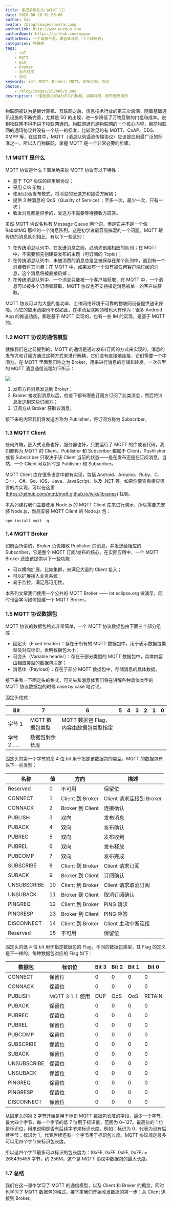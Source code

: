 ```yaml
---
title: 手把手教你入门AIoT（1）
date: 2020-06-28 01:50:00
author: Zak
avatar: /blog/images/avatar.png
authorLink: http://www.wuzguo.com
authorAbout: https://github.com/wzguo
authorDesc: 一个自强不息，艰苦奋斗的「十八线码农」
categories: 物联网
tags: 
	- ioT
	- MQTT
	- QoS
	- Broker
	- 发布订阅
	- 协议
keywords: ioT，MQTT，Broker，MQTT，发布订阅，协议
photos:
	- /blog/images/202006/0.png
description: 一套很良心的AIoT入门教程，讲解详细，附带源码演示
---
```



​物联网被认为是继计算机、互联网之后，信息技术行业的第三次浪潮。随着基础通讯设施的不断完善，尤其是 5G 的出现，进一步降低了万物互联的门槛和成本。说到物联网不得不讲下物联网通讯。
​物联网通讯是物联网的一个核心内容，目前物联网的通讯协议并没有一个统一的标准，比较常见的有 MQTT、CoAP、DDS、XMPP 等，在这其中，MQTT（消息队列遥测传输协议）应该是应用最广泛的标准之一。
​所以入门物联网，掌握 MQTT 是一个非常必要的步骤。


### 1.1 MQTT 是什么

MQTT 协议是什么？简单地来说 MQTT 协议有以下特性：

- 基于 TCP 协议的应用层协议；
- 采用 C/S 架构；
- 使用订阅/发布模式，将消息的发送方和接受方解耦；
- 提供 3 种消息的 QoS（Quality of Service）: 至多一次，最少一次，只有一次；
- 收发消息都是异步的，发送方不需要等待接收方应答。

虽然 MQTT 协议名称有 Message Queue 两个词，但是它并不是一个像 RabbitMQ 那样的一个消息队列，这是初学者最容易搞混的一个问题。MQTT 跟传统的消息队列相比，有以下一些区别：

1. 在传统消息队列中，在发送消息之前，必须先创建相应的队列；在 MQTT 中，不需要预先创建要发布的主题（可订阅的 Topic）；
2. 在传统消息队列中，未被消费的消息总是会被保存在某个队列中，直到有一个消费者将其消费；在 MQTT 中，如果发布一个没有被任何客户端订阅的消息，这个消息将被直接扔掉；
3. 在传统消息队列中，一个消息只能被一个客户端获取，在 MQTT 中，一个消息可以被多个订阅者获取，MQTT 协议也不支持指定消息被单一的客户端获取。

MQTT 协议可以为大量的低功率、工作网络环境不可靠的物联网设备提供通讯保障。而它的应用范围也不仅如此，在移动互联网领域也大有作为：很多 Android App 的推送功能，都是基于 MQTT 实现的，也有一些 IM 的实现，是基于 MQTT 的。



### 1.2 MQTT 协议的通信模型

就像我们在之前提到的，MQTT 的通信是通过发布/订阅的方式来实现的，消息的发布方和订阅方通过这种方式来进行解耦，它们没有直接地连接，它们需要一个中间方。在 MQTT 里面我们称之为 Broker，用来进行消息的存储和转发。一次典型的 MQTT 消息通信流程如下所示：

![](/blog/images/202006/1.png)

1. 发布方将消息发送到 Broker；
2. Broker 接收到消息以后，检查下都有哪些订阅方订阅了此类消息，然后将消息发送到这些订阅方；
3. 订阅方从 Broker 获取该消息。

接下来的内容我们将发送方称为 Publisher，将订阅方称为 Subscriber。

### 1.3 MQTT Client

任何终端，嵌入式设备也好，服务器也好，只要运行了 MQTT 的库或者代码，我们都称为 MQTT 的 Client。Publisher 和 Subscriber 都属于 Client，Pushlisher 或者 Subscriber 只取决于该 Client 当前的状态——是在发布还是在订阅消息。当然，一个 Client 可以同时是 Publisher 和 Subscriber。



MQTT Client 库在很多语言中都有实现，包括 Android、Arduino、Ruby、C、C++、C#、Go、iOS、Java、JavaScript，以及 .NET 等。如果你要查看相应语言的库实现，可以在这里 (https://github.com/mqtt/mqtt.github.io/wiki/libraries) 找到。

本系列课程我们主要使用 Node.js 的 MQTT Client 库来进行演示，所以需要先安装 Node.js，然后安装 MQTT Client 的 Node.js 包：

```
npm install mqtt -g
```

### 1.4 MQTT Broker

如前面所讲的，Broker 负责接收 Publisher 的消息，并发送给相应的 Subscriber，它是整个 MQTT 订阅/发布的核心。在实际应用中，一个 MQTT Broker 还应该提供以下一些功能：

- 可以横向扩展，比如集群，来满足大量的 Client 接入；
- 可以扩展接入业务系统；
- 易于监控，满足高可用性。



本系列文章我们使用一个公共的 MQTT Broker —— iot.eclipse.org 做演示，同时也会学习如何搭建一个 MQTT Broker。



### 1.5 MQTT 协议数据包

MQTT 协议的数据包格式非常简单，一个 MQTT 协议数据包由下面三个部分组成：

- 固定头（Fixed header）：存在于所有的 MQTT 数据包中，用于表示数据包类型及对应标识，表明数据包大小；
- 可变头（Variable header）：存在于部分类型的 MQTT 数据包中，具体内容由相应类型的数据包决定；
- 消息体（Payload）：存在于部分 MQTT 数据包中，存储消息的具体数据。



接下来看一下固定头的格式，可变头和消息体我们将在讲解各种具体类型的 MQTT 协议数据包的时候 case by case 地讨论。

固定头格式：

| Bit      | 7               | 6                                       | 5    | 4    | 3    | 2    | 1    | 0    |
| -------- | --------------- | --------------------------------------- | ---- | ---- | ---- | ---- | ---- | ---- |
| 字节 1   | MQTT 数据包类型 | MQTT 数据包 Flag， 内容由数据包类型指定 |      |      |      |      |      |      |
| 字节 2…… | 数据包剩余长度  |                                         |      |      |      |      |      |      |

固定头的第一个字节的高 4 位 bit 用于指定该数据包的类型，MQTT 的数据包有以下一些类型：

| 名称        | 值   | 方向             | 描述                     |
| ----------- | ---- | ---------------- | ------------------------ |
| Reserved    | 0    | 不可用           | 保留位                   |
| CONNECT     | 1    | Client 到 Broker | Client 请求连接到 Broker |
| CONNACK     | 2    | Broker 到 Client | 连接确认                 |
| PUBLISH     | 3    | 双向             | 发布消息                 |
| PUBACK      | 4    | 双向             | 发布确认                 |
| PUBREC      | 5    | 双向             | 发布收到                 |
| PUBREL      | 6    | 双向             | 发布释放                 |
| PUBCOMP     | 7    | 双向             | 发布完成                 |
| SUBSCRIBE   | 8    | Client 到 Broker | Client 请求订阅          |
| SUBACK      | 9    | Broker 到 Client | 订阅确认                 |
| UNSUBSCRIBE | 10   | Client 到 Broker | Client 请求取消订阅      |
| UNSUBACK    | 11   | Broker 到 Client | 取消订阅确认             |
| PINGREQ     | 12   | Client 到 Broker | PING 请求                |
| PINGRESP    | 13   | Broker 到 Client | PING 应答                |
| DISCONNECT  | 14   | Client 到 Broker | Client 主动中断连接      |
| Reserved    | 15   | 不可用           | 保留位                   |

固定头的低 4 位 bit 用于指定数据包的 Flag，不同的数据包类型，其 Flag 的定义是不一样的，每种数据包对应的 Flag 如下：

| 数据包      | 标识位          | Bit 3 | Bit 2 | Bit 1 | Bit 0  |
| ----------- | --------------- | ----- | ----- | ----- | ------ |
| CONNECT     | 保留位          | 0     | 0     | 0     | 0      |
| CONNACK     | 保留位          | 0     | 0     | 0     | 0      |
| PUBLISH     | MQTT 3.1.1 使用 | DUP   | QoS   | QoS   | RETAIN |
| PUBACK      | 保留位          | 0     | 0     | 0     | 0      |
| PUBREC      | 保留位          | 0     | 0     | 0     | 0      |
| PUBREL      | 保留位          | 0     | 0     | 0     | 0      |
| PUBCOMP     | 保留位          | 0     | 0     | 0     | 0      |
| SUBSCRIBE   | 保留位          | 0     | 0     | 0     | 0      |
| SUBACK      | 保留位          | 0     | 0     | 0     | 0      |
| UNSUBSCRIBE | 保留位          | 0     | 0     | 0     | 0      |
| UNSUBACK    | 保留位          | 0     | 0     | 0     | 0      |
| PINGREQ     | 保留位          | 0     | 0     | 0     | 0      |
| PINGRESP    | 保留位          | 0     | 0     | 0     | 0      |
| DISCONNECT  | 保留位          | 0     | 0     | 0     | 0      |

从固定头的第 2 字节开始是用于标识 MQTT 数据包长度的字段，最少一个字节，最大四个字节，每一个字节的低 7 位用于标识值，范围为 0~127。最高位的 1 位是标识位，用来说明是否有后续字节来标识长度。例如：标识为 0，代表为没有后续字节；标识为 1，代表后续还有一个字节用于标识包长度。MQTT 协议规定最多可以用四个字节来标识包长度。

所以这四个字节最多可以标识的包长度为：(0xFF, 0xFF, 0xFF, 0x7F) = 268435455 字节，约 256M，这个是 MQTT 协议中数据包的最大长度。

### 1.7 总结

我们在这一课中学习了 MQTT 的通信模型，以及 Client 和 Broker 的概念，同时也学习了 MQTT 数据包的格式。接下来我们开始收发数据的第一步：从 Client 连接到 Broker。